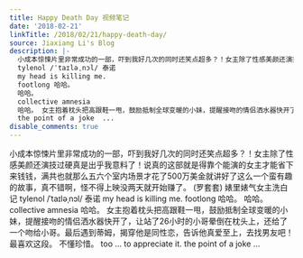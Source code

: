 ```yaml
---
title: Happy Death Day 视频笔记
date: '2018-02-21'
linkTitle: /2018/02/21/happy-death-day/
source: Jiaxiang Li's Blog
description: |-
  小成本惊悚片里非常成功的一部，吓到我好几次的同时还笑点超多？！女主除了性感美颜还演技过硬真是出乎我意料了！说真的这部就是得靠个能演的女主才能省下来钱钱，满共也就那么五六个室内场景才花了500万美金就讲好了这么一个蛮有趣的故事，真不错啊，怪不得上映没两天就开始赚了。 (罗套套) 婊里婊气女主洗白记
  tylenol /ˈtaɪləˌnɔl/ 泰诺
  my head is killing me.
  footlong 哈哈。
  哈哈。
  collective amnesia
  哈哈。 女主抱着枕头把高跟鞋一甩，鼓励抵制全球变暖的小妹，提醒接吻的情侣洒水器快开了，让站了26小时的小哥晕倒在枕头上，还给了一个吻给小哥。最后遇到蒂姆，揭穿他是同性恋，告诉他真爱至上，去找男友吧！最喜欢这段。 不懂珍惜。 too … to appreciate it.
  the point of a joke  ...
disable_comments: true
---
```

小成本惊悚片里非常成功的一部，吓到我好几次的同时还笑点超多？！女主除了性感美颜还演技过硬真是出乎我意料了！说真的这部就是得靠个能演的女主才能省下来钱钱，满共也就那么五六个室内场景才花了500万美金就讲好了这么一个蛮有趣的故事，真不错啊，怪不得上映没两天就开始赚了。 (罗套套) 婊里婊气女主洗白记
tylenol /ˈtaɪləˌnɔl/ 泰诺
my head is killing me.
footlong 哈哈。
哈哈。
collective amnesia
哈哈。 女主抱着枕头把高跟鞋一甩，鼓励抵制全球变暖的小妹，提醒接吻的情侣洒水器快开了，让站了26小时的小哥晕倒在枕头上，还给了一个吻给小哥。最后遇到蒂姆，揭穿他是同性恋，告诉他真爱至上，去找男友吧！最喜欢这段。 不懂珍惜。 too … to appreciate it.
the point of a joke  ...